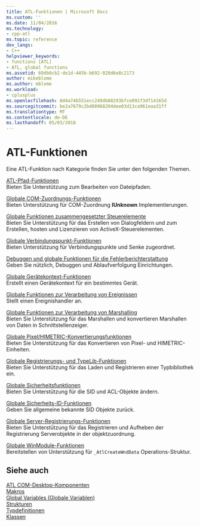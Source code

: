 ```yaml
---
title: ATL-Funktionen | Microsoft Docs
ms.custom: ''
ms.date: 11/04/2016
ms.technology:
- cpp-atl
ms.topic: reference
dev_langs:
- C++
helpviewer_keywords:
- functions [ATL]
- ATL, global functions
ms.assetid: 69db0cb2-de1d-445b-b692-020d6e8c2173
author: mikeblome
ms.author: mblome
ms.workload:
- cplusplus
ms.openlocfilehash: 8d4a74b551ecc249db88293bfce091f3df14165d
ms.sourcegitcommit: be2a7679c2bd80968204dee03d13ca961eaa31ff
ms.translationtype: MT
ms.contentlocale: de-DE
ms.lasthandoff: 05/03/2018
---
```

# <a name="atl-functions"></a>ATL-Funktionen


Eine ATL-Funktion nach Kategorie finden Sie unter den folgenden Themen.  
  
 [ATL-Pfad-Funktionen](../../atl/reference/com-map-global-functions.md)  
 Bieten Sie Unterstützung zum Bearbeiten von Dateipfaden.
 
 [Globale COM-Zuordnungs-Funktionen](../../atl/reference/com-map-global-functions.md)  
 Bieten Unterstützung für COM-Zuordnung **IUnknown** Implementierungen.  
  
 [Globale Funktionen zusammengesetzter Steuerelemente](../../atl/reference/composite-control-global-functions.md)  
 Bieten Sie Unterstützung für das Erstellen von Dialogfeldern und zum Erstellen, hosten und Lizenzieren von ActiveX-Steuerelementen.  
  
 [Globale Verbindungspunkt-Funktionen](../../atl/reference/connection-point-global-functions.md)  
 Bieten Unterstützung für Verbindungspunkte und Senke zugeordnet.  
  
 [Debuggen und globale Funktionen für die Fehlerberichterstattung](../../atl/reference/debugging-and-error-reporting-global-functions.md)  
 Geben Sie nützlich, Debuggen und Ablaufverfolgung Einrichtungen.  
  
 [Globale Gerätekontext-Funktionen](../../atl/reference/device-context-global-functions.md)  
 Erstellt einen Gerätekontext für ein bestimmtes Gerät.  
  
 [Globale Funktionen zur Verarbeitung von Ereignissen](../../atl/reference/event-handling-global-functions.md)  
 Stellt einen Ereignishandler an.  
  
 [Globale Funktionen zur Verarbeitung von Marshalling](../../atl/reference/marshaling-global-functions.md)  
 Bieten Sie Unterstützung für das Marshallen und konvertieren Marshallen von Daten in Schnittstellenzeiger.  
  
 [Globale Pixel/HIMETRIC-Konvertierungsfunktionen](../../atl/reference/pixel-himetric-conversion-global-functions.md)  
 Bieten Sie Unterstützung für das Konvertieren von Pixel- und HIMETRIC-Einheiten.  
  
 [Globale Registrierungs- und TypeLib-Funktionen](../../atl/reference/registry-and-typelib-global-functions.md)  
 Bieten Sie Unterstützung für das Laden und Registrieren einer Typbibliothek ein.  
  
 [Globale Sicherheitsfunktionen](../../atl/reference/security-global-functions.md)  
 Bieten Sie Unterstützung für die SID und ACL-Objekte ändern.  
  
 [Globale Sicherheits-ID-Funktionen](../../atl/reference/security-identifier-global-functions.md)  
 Geben Sie allgemeine bekannte SID Objekte zurück.  
  
 [Globale Server-Registrierungs-Funktionen](../../atl/reference/server-registration-global-functions.md)  
 Bieten Sie Unterstützung für das Registrieren und Aufheben der Registrierung Serverobjekte in der objektzuordnung.  
  
 [Globale WinModule-Funktionen](../../atl/reference/winmodule-global-functions.md)  
 Bereitstellen von Unterstützung für `_AtlCreateWndData` Operations-Struktur.  
  
## <a name="see-also"></a>Siehe auch  
    
 [ATL COM-Desktop-Komponenten](../../atl/atl-com-desktop-components.md)   
 [Makros](../../atl/reference/atl-macros.md)   
 [Global Variables (Globale Variablen)](../../atl/reference/atl-global-variables.md)   
 [Strukturen](../../atl/reference/atl-structures.md)   
 [Typdefinitionen](../../atl/reference/atl-typedefs.md)   
 [Klassen](../../atl/reference/atl-classes.md)
